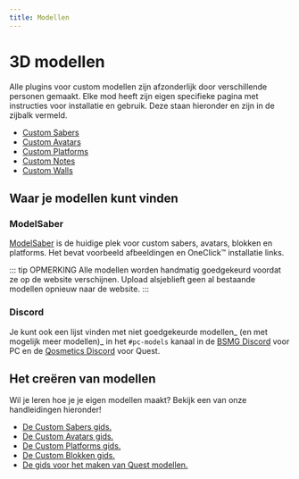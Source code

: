 ```yaml
---
title: Modellen
---
```


# 3D modellen
Alle plugins voor custom modellen zijn afzonderlijk door verschillende personen gemaakt. Elke mod heeft zijn eigen specifieke pagina met instructies voor installatie en gebruik. Deze staan hieronder en zijn in de zijbalk vermeld.

* [Custom Sabers](./custom-sabers.md)
* [Custom Avatars](./custom-avatars.md)
* [Custom Platforms](./custom-platforms.md)
* [Custom Notes](./custom-notes.md)
* [Custom Walls](./custom-walls.md)

## Waar je modellen kunt vinden
### ModelSaber
[ModelSaber](https://modelsaber.com/) is de huidige plek voor custom sabers, avatars, blokken en platforms. Het bevat voorbeeld afbeeldingen en OneClick&trade; installatie links.

::: tip OPMERKING Alle modellen worden handmatig goedgekeurd voordat ze op de website verschijnen. Upload alsjeblieft geen al bestaande modellen opnieuw naar de website. :::

### Discord
Je kunt ook een lijst vinden met niet goedgekeurde modellen_ (en met mogelijk meer modellen)_ in het `#pc-models` kanaal in de [BSMG Discord](https://discord.gg/beatsabermods) voor PC en de [Qosmetics Discord](https://discord.gg/qosmetics) voor Quest.

## Het creëren van modellen
Wil je leren hoe je je eigen modellen maakt? Bekijk een van onze handleidingen hieronder!
* [De Custom Sabers gids.](./sabers-guide.md)
* [De Custom Avatars gids.](./avatars-guide.md)
* [De Custom Platforms gids.](./platforms-guide.md)
* [De Custom Blokken gids.](./notes-guide.md)
* [De gids voor het maken van Quest modellen.](https://github.com/RedBrumbler/Qosmetics/wiki)
